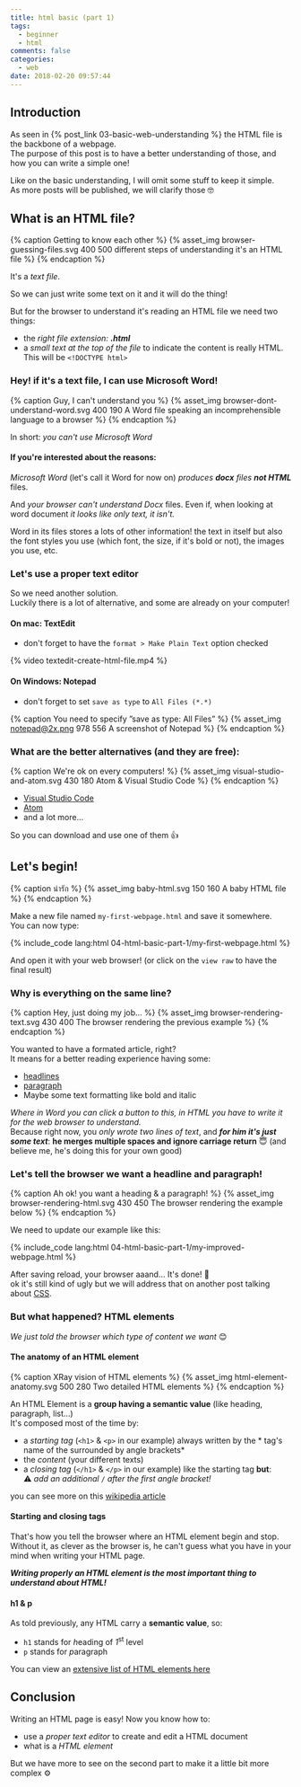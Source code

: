 ```yaml
---
title: html basic (part 1)
tags:
  - beginner
  - html
comments: false
categories:
  - web
date: 2018-02-20 09:57:44
---
```


## Introduction

As seen in {% post_link 03-basic-web-understanding %} the HTML file is the backbone of a webpage.  
The purpose of this post is to have a better understanding of those, and how you can write a simple one!

<!-- more -->

Like on the basic understanding, I will omit some stuff to keep it simple.  
As more posts will be published, we will clarify those 🤓

## What is an HTML file?

{% caption Getting to know each other %}
{% asset_img browser-guessing-files.svg 400 500 different steps of understanding it's an HTML file %} 
{% endcaption %}

It's a *text file*.

So we can just write some text on it and it will do the thing!

But for the browser to understand it's reading an HTML file we need two things:

- the *right file extension:* ***.html***
- a *small text at the top of the file* to indicate the content is really HTML.<br> This will be `<!DOCTYPE html>`  

### Hey! if it's a text file, I can use Microsoft Word!

{% caption Guy, I can't understand you %}
{% asset_img browser-dont-understand-word.svg 400 190 A Word file speaking an incomprehensible language to a browser %} 
{% endcaption %}

In short: *you can't use Microsoft Word*

#### If you're interested about the reasons:

*Microsoft Word* (let's call it Word for now on) *produces **docx** files **not HTML*** files.

And *your browser can't understand Docx* files.
Even if, when looking at word document *it looks like only text, it isn't.*  

Word in its files stores a lots of other information! the text in itself but also the font styles you use (which font, the size, if it's bold or not), the images you use, etc.

### Let's use a proper text editor

So we need another solution.  
Luckily there is a lot of alternative, and some are already on your computer!

#### On mac: TextEdit

- don't forget to have the `format > Make Plain Text` option checked

{% video textedit-create-html-file.mp4 %}

#### On Windows: Notepad

- don't forget to set `save as type` to `All Files (*.*)`

{% caption You need to specify ”save as type: All Files” %}
{% asset_img notepad@2x.png 978 556 A screenshot of Notepad %} 
{% endcaption %}

### What are the better alternatives (and they are free):

{% caption We're ok on every computers! %}
{% asset_img visual-studio-and-atom.svg 430 180 Atom & Visual Studio Code %} 
{% endcaption %}

- [Visual Studio Code](https://code.visualstudio.com/)
- [Atom](https://atom.io/)
- and a lot more…

So you can download and use one of them 👍

## Let's begin!

{% caption น่ารัก %}
{% asset_img baby-html.svg 150 160 A baby HTML file %} 
{% endcaption %}

Make a new file named `my-first-webpage.html` and save it somewhere.  
You can now type:

{% include_code lang:html 04-html-basic-part-1/my-first-webpage.html %}

And open it with your web browser! (or click on the `view raw` to have the final result)

### Why is everything on the same line?

{% caption Hey, just doing my job… %}
{% asset_img browser-rendering-text.svg 430 400 The browser rendering the previous example %} 
{% endcaption %}

You wanted to have a formated article, right?  
It means for a better reading experience having some:

- [headlines](https://en.wikipedia.org/wiki/Headline) 
- [paragraph](https://en.wikipedia.org/wiki/Paragraph)
- Maybe some text formatting like bold and italic

*Where in Word you can click a button to this, in HTML you have to write it for the web browser to understand.*  
Because right now, you *only wrote two lines of text*, and ***for him it's just some text***: **he merges multiple spaces and ignore carriage return** 😇 (and believe me, he's doing this for your own good)

### Let's tell the browser we want a headline and paragraph!

{% caption Ah ok! you want a heading & a paragraph! %}
{% asset_img browser-rendering-html.svg 430 450 The browser rendering the example below %} 
{% endcaption %}

We need to update our example like this:

{% include_code lang:html 04-html-basic-part-1/my-improved-webpage.html %}

After saving reload, your browser aaand… It's done! 🥇  
ok it's still kind of ugly but we will address that on another post talking about [CSS](https://en.wikipedia.org/wiki/Cascading_Style_Sheets).

### But what happened? HTML elements

*We just told the browser which type of content we want* 😊

#### The anatomy of an HTML element

{% caption XRay vision of HTML elements  %}
{% asset_img html-element-anatomy.svg 500 280 Two detailed HTML elements %} 
{% endcaption %}

An HTML Element is a **group having a semantic value** (like heading, paragraph, list…)  
It's composed most of the time by:

- a *starting tag* (`<h1>` & `<p>` in our example) always written by the * tag's name of the  surrounded by angle brackets*
- the *content* (your different texts)
- a *closing tag* (`</h1>` & `</p>` in our example) like the starting tag **but**:   
  ⚠️ *add an additional* `/` *after the first angle bracket!*

you can see more on this [wikipedia article](https://en.wikipedia.org/wiki/HTML_element#Syntax)

#### Starting and closing tags

That's how you tell the browser where an HTML element begin and stop.  
Without it, as clever as the browser is, he can't guess what you have in your mind when writing your HTML page.

***Writing properly an HTML element is the most important thing to understand about HTML!***

#### h1 & p

As told previously, any HTML carry a **semantic value**, so: 

- `h1` stands for *h*eading of *1*<sup>st</sup> level 
- `p` stands for *p*aragraph

You can view an [extensive list of HTML elements here](https://developer.mozilla.org/en-US/docs/Web/HTML/Element)

## Conclusion

Writing an HTML page is easy! 
Now you know how to:

- use a *proper text editor* to create and edit a HTML document
- what is a *HTML element*

But we have more to see on the second part to make it a little bit more complex ⚙️
